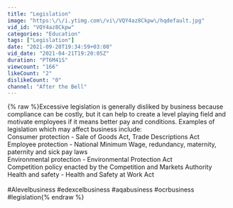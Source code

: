 ```yaml
---
title: "Legislation"
image: "https:\/\/i.ytimg.com\/vi\/VQY4az8Ckpw\/hqdefault.jpg"
vid_id: "VQY4az8Ckpw"
categories: "Education"
tags: ["Legislation"]
date: "2021-09-20T19:34:59+03:00"
vid_date: "2021-04-21T19:20:05Z"
duration: "PT6M41S"
viewcount: "166"
likeCount: "2"
dislikeCount: "0"
channel: "After the Bell"
---
```

{% raw %}Excessive legislation is generally disliked by business because compliance can be costly, but it can help to create a level playing field and motivate employees if it means better pay and conditions. Examples of legislation which may affect business include: <br />Consumer protection - Sale of Goods Act, Trade Descriptions Act<br />Employee protection - National Minimum Wage, redundancy, maternity, paternity and sick pay laws<br />Environmental protection - Environmental Protection Act<br />Competition policy enacted by the Competition and Markets Authority<br />Health and safety - Health and Safety at Work Act<br /><br />#Alevelbusiness #edexcelbusiness #aqabusiness #ocrbusiness #legislation{% endraw %}
